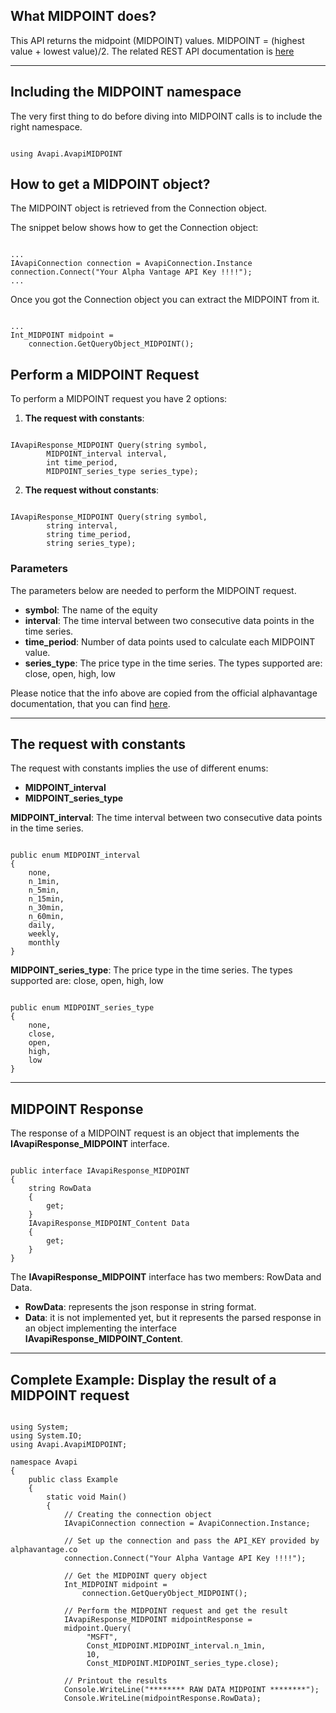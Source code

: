## What MIDPOINT does?
This API returns the midpoint (MIDPOINT) values. MIDPOINT = (highest value + lowest value)/2. The related REST API documentation is [here](https://www.alphavantage.co/documentation/#midpoint)  

***
## Including the MIDPOINT namespace
The very first thing to do before diving into MIDPOINT calls is to include the right namespace.  

```

using Avapi.AvapiMIDPOINT

```

## How to get a MIDPOINT object?
The MIDPOINT object is retrieved from the Connection object.  

The snippet below shows how to get the Connection object:
```

...
IAvapiConnection connection = AvapiConnection.Instance
connection.Connect("Your Alpha Vantage API Key !!!!");
...

```
Once you got the Connection object you can extract the MIDPOINT from it.
```

...
Int_MIDPOINT midpoint = 
	connection.GetQueryObject_MIDPOINT();

```

## Perform a MIDPOINT Request
To perform a MIDPOINT request you have 2 options:
1. **The request with constants**:

```

IAvapiResponse_MIDPOINT Query(string symbol,
		MIDPOINT_interval interval,
		int time_period,
		MIDPOINT_series_type series_type);

```  

2. **The request without constants**:

```

IAvapiResponse_MIDPOINT Query(string symbol,
		string interval,
		string time_period,
		string series_type);

```  

### Parameters
The parameters below are needed to perform the MIDPOINT request.  
* **symbol**: The name of the equity
* **interval**: The time interval between two consecutive data points in the time series.
* **time_period**: Number of data points used to calculate each MIDPOINT value. 
* **series_type**: The price type in the time series. The types supported are: close, open, high, low

Please notice that the info above are copied from the official alphavantage documentation, that you can find [here](https://www.alphavantage.co/documentation/).  

***
## The request with constants
The request with constants implies the use of different enums:
* **MIDPOINT_interval**
* **MIDPOINT_series_type**

**MIDPOINT_interval**: The time interval between two consecutive data points in the time series.
```  

public enum MIDPOINT_interval
{
	none,
	n_1min,
	n_5min,
	n_15min,
	n_30min,
	n_60min,
	daily,
	weekly,
	monthly
}

```  
**MIDPOINT_series_type**: The price type in the time series. The types supported are: close, open, high, low
```  

public enum MIDPOINT_series_type
{
	none,
	close,
	open,
	high,
	low
}

```  
  

***
## MIDPOINT Response
The response of a MIDPOINT request is an object that implements the **IAvapiResponse_MIDPOINT** interface.
```

public interface IAvapiResponse_MIDPOINT
{
    string RowData
    {
        get;
    }
    IAvapiResponse_MIDPOINT_Content Data
    {
        get;
    }
}

```
The **IAvapiResponse_MIDPOINT** interface has two members: RowData and Data.
* **RowData**: represents the json response in string format.
* **Data**: it is not implemented yet, but it represents the parsed response in an object implementing the interface **IAvapiResponse_MIDPOINT_Content**.
  

***
## Complete Example: Display the result of a MIDPOINT request
```

using System;
using System.IO;
using Avapi.AvapiMIDPOINT;

namespace Avapi
{
    public class Example
    {
        static void Main()
        {
            // Creating the connection object
            IAvapiConnection connection = AvapiConnection.Instance;

            // Set up the connection and pass the API_KEY provided by alphavantage.co
            connection.Connect("Your Alpha Vantage API Key !!!!");

            // Get the MIDPOINT query object
            Int_MIDPOINT midpoint =
                connection.GetQueryObject_MIDPOINT();

            // Perform the MIDPOINT request and get the result
            IAvapiResponse_MIDPOINT midpointResponse = 
            midpoint.Query(
                 "MSFT",
                 Const_MIDPOINT.MIDPOINT_interval.n_1min,
                 10,
                 Const_MIDPOINT.MIDPOINT_series_type.close);

            // Printout the results
            Console.WriteLine("******** RAW DATA MIDPOINT ********");
            Console.WriteLine(midpointResponse.RowData);

```
